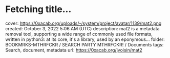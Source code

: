 # Fetching title...

cover: https://0xacab.org/uploads/-/system/project/avatar/1139/mat2.png
created: October 3, 2022 5:06 AM (UTC)
description: mat2 is a metadata removal tool, supporting a wide range of commonly used file formats, written in python3: at its core, it's a library, used by an eponymous...
folder: BOOKMRKS-MTHRFCKR / SEARCH PARTY MTHRFCKR! / Documents
tags: Search, document, metadata
url: https://0xacab.org/jvoisin/mat2